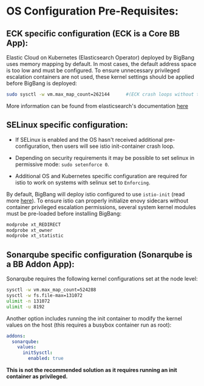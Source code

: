 # OS Configuration Pre-Requisites:


## ECK specific configuration (ECK is a Core BB App):
Elastic Cloud on Kubernetes (Elasticsearch Operator) deployed by BigBang uses memory mapping by default. In most cases, the default address space is too low and must be configured.
To ensure unnecessary privileged escalation containers are not used, these kernel settings should be applied before BigBang is deployed:

```bash
sudo sysctl -w vm.max_map_count=262144      #(ECK crash loops without this)
```

More information can be found from elasticsearch's documentation [here](https://www.elastic.co/guide/en/cloud-on-k8s/current/k8s-virtual-memory.html#k8s-virtual-memory)


## SELinux specific configuration:
* If SELinux is enabled and the OS hasn't received additional pre-configuration, then users will see istio init-container crash loop.
* Depending on security requirements it may be possible to set selinux in permissive mode: `sudo setenforce 0`.

* Additional OS and Kubernetes specific configuration are required for istio to work on systems with selinux set to `Enforcing`.

By default, BigBang will deploy istio configured to use `istio-init` (read more [here](https://istio.io/latest/docs/setup/additional-setup/cni/)).  To ensure istio can properly initialize enovy sidecars without container privileged escalation permissions, several system kernel modules must be pre-loaded before installing BigBang:

```bash
modprobe xt_REDIRECT
modprobe xt_owner
modprobe xt_statistic
```


## Sonarqube specific configuration (Sonarqube is a BB Addon App):
Sonarqube requires the following kernel configurations set at the node level: 

```bash
sysctl -w vm.max_map_count=524288
sysctl -w fs.file-max=131072
ulimit -n 131072
ulimit -u 8192
```

Another option includes running the init container to modify the kernel values on the host (this requires a busybox container run as root):

```yaml
addons:
  sonarqube:
    values:
      initSysctl:
        enabled: true
```
**This is not the recommended solution as it requires running an init container as privileged.**

